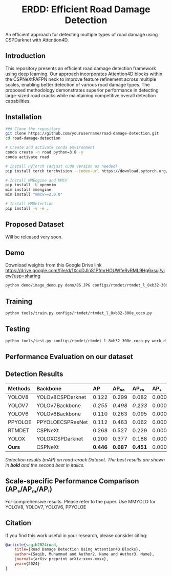 <div align="center">
  <h1>ERDD: Efficient Road Damage Detection</h1>
</div>
An efficient approach for detecting multiple types of road damage using CSPDarknet with Attention4D.

## Introduction

This repository presents an efficient road damage detection framework using deep learning. Our approach incorporates Attention4D blocks within the CSPNeXtPAFPN neck to improve feature refinement across multiple scales, enabling better detection of various road damage types. The proposed methodology demonstrates superior performance in detecting large-sized road cracks while maintaining competitive overall detection capabilities.

## Installation

```bash
### Clone the repository
git clone https://github.com/yourusername/road-damage-detection.git
cd road-damage-detection

# Create and activate conda environment
conda create -n road python=3.8 -y
conda activate road

# Install PyTorch (adjust cuda version as needed)
pip install torch torchvision --index-url https://download.pytorch.org/whl/cu118

# Install MMEngine and MMCV
pip install -U openmim
mim install mmengine
mim install "mmcv>=2.0.0"

# Install MMDetection
pip install -v -e .

```


## Proposed Dataset
Will be released very soon.

## Demo
Download weights from this Google Drive link https://drive.google.com/file/d/1XccDJlnS1PfmrHOUWfeRvRML9Hg6xsuj/view?usp=sharing
```bash
python demo/image_demo.py demo/86.JPG configs/rtmdet/rtmdet_l_8xb32-300e_coco.py --weights work_dirs/epoch_300.pth
```

## Training
```bash
python tools/train.py configs/rtmdet/rtmdet_l_8xb32-300e_coco.py
```
## Testing
```bash
python tools/test.py configs/rtmdet/rtmdet_l_8xb32-300e_coco.py work_dirs/rtmdet_l_8xb32-300e_coco/epoch_300.pth --cfg-options test_dataloader.dataset.ann_file=voc07_test.json test_dataloader.dataset.data_prefix.img=JPEGImages test_dataloader.dataset.data_prefix._delete_=True test_evaluator.format_only=True test_evaluator.ann_file=voc07_test.json test_evaluator.outfile_prefix=work_dirs/results
```
## Performance Evaluation on our dataset

## Detection Results

| Methods | Backbone | AP | AP₅₀ | AP₇₅ | APₛ | APₘ | APₗ | AR | ARₛ | ARₘ | ARₗ |
|:--------|:---------|:---|:-----|:-----|:----|:----|:----|:---|:----|:----|:----|
| YOLOV8 | YOLOv8CSPDarknet | 0.122 | 0.299 | 0.082 | 0.000 | 0.083 | 0.127 | 0.448 | 0.000 | 0.234 | 0.454 |
| YOLOV7 | YOLOv7Backbone | *0.255* | *0.498* | *0.233* | 0.000 | **0.127** | 0.263 | 0.547 | 0.000 | 0.351 | 0.553 |
| YOLOV6 | YOLOv6Backbone | 0.110 | 0.263 | 0.095 | 0.000 | 0.108 | 0.114 | *0.560* | 0.000 | **0.460** | 0.572 |
| PPYOLOE | PPYOLOECSPResNet | 0.112 | 0.463 | 0.062 | 0.000 | 0.079 | 0.117 | 0.322 | 0.000 | *0.388* | 0.325 |
| RTMDET | CSPNeXt | 0.268 | 0.527 | 0.229 | 0.000 | *0.123* | *0.280* | 0.517 | 0.000 | 0.373 | *0.623* |
| YOLOX | YOLOXCSPDarknet | 0.200 | 0.377 | 0.188 | 0.000 | 0.006 | 0.204 | 0.288 | 0.000 | 0.033 | 0.386 |
| **Ours** | CSPNeXt | **0.446** | **0.687** | **0.451** | 0.000 | 0.113 | **0.458** | **0.675** | 0.000 | 0.277 | **0.690** |

*Detection results (mAP) on road-crack Dataset. The best results are shown in **bold** and the second best in *italics*.*


## Scale-specific Performance Comparison (APₛ/APₘ/APₗ)
For comprehensive results. Please refer to the paper. Use MMYOLO for YOLOV8, YOLOV7, YOLOV6, PPYOLOE
## Citation

If you find this work useful in your research, please consider citing:

```bibtex
@article{saqib2024road,
    title={Road Damage Detection Using Attention4D Blocks},
    author={Saqib, Muhammad and Author2, Name and Author3, Name},
    journal={arXiv preprint arXiv:xxxx.xxxx},
    year={2024}
}
```
